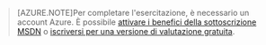 
> [AZURE.NOTE]Per completare l'esercitazione, è necessario un account Azure. È possibile <a href="/pricing/member-offers/msdn-benefits-details/" target="_blank">attivare i benefici della sottoscrizione MSDN</a> o <a href="/pricing/free-trial/" target="_blank">iscriversi per una versione di valutazione gratuita</a>.

<!---HONumber=July15_HO1-->